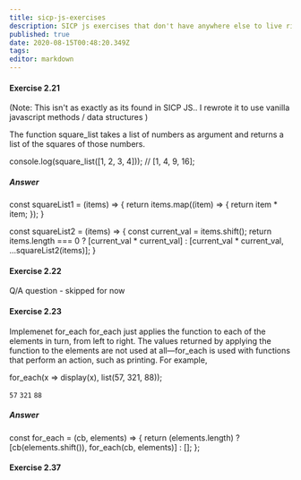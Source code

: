 ```yaml
---
title: sicp-js-exercises
description: SICP js exercises that don't have anywhere else to live right now
published: true
date: 2020-08-15T00:48:20.349Z
tags: 
editor: markdown
---
```


#### Exercise 2.21
(Note: This isn't as exactly as its found in SICP JS.. I rewrote it to use vanilla javascript methods / data structures )

The function square_list takes a list of numbers as argument and returns a list of the squares of those numbers.

console.log(square_list([1, 2, 3, 4]));
// [1, 4, 9, 16];

##### Answer
const squareList1 = (items) => {
    return items.map((item) => {
        return item * item;
    });
}

const squareList2 = (items) => {
    const current_val = items.shift();
    return items.length === 0 ?
        [current_val * current_val] :
        [current_val * current_val, ...squareList2(items)];
}

#### Exercise 2.22
Q/A question - skipped for now
#### Exercise 2.23
Implemenet for_each
for_each just applies the function to each of the elements in turn, from left to right. The values returned by applying the function to the elements are not used at all—for_each is used with functions that perform an action, such as printing. For example,

for_each(x => display(x), 
         list(57, 321, 88));
         
`57`
`321`
`88`

##### Answer

const for_each = (cb, elements) => {
    return (elements.length) ? [cb(elements.shift()), for_each(cb, elements)] : [];
};

#### Exercise 2.37


